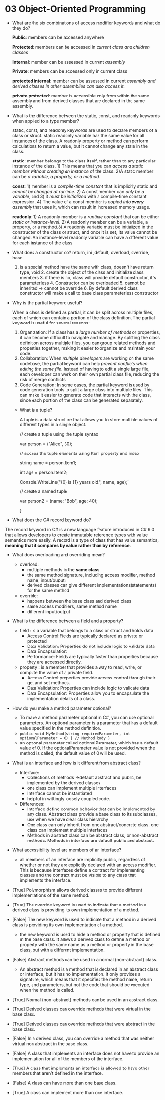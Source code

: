 # 03 Object-Oriented Programming
* What are the six combinations of access modifier keywords and what do they do?

    **Public**: members can be accessed anywhere 

    **Protected**: members can be accessed in _current class and children classes_ 

    **Internal**: member can be assessed in current _assembly_

    **Private**: members can be accessed only in current class

    **protected internal**: member can be assessed in current _assembly and derived classes in other assemblies can also access it._

    **private protected**: member is accessible only from within the same assembly and from derived classes that are declared in the same assembly.

* What is the difference between the static, const, and readonly keywords when applied to
   a type member?


  static, const, and readonly keywords are used to declare members of a class or struct.
  static readonly variable has the same value for all instances of the class. A readonly property or method can perform calculations to return a value, but it cannot change any state in the class.


  **static**: member belongs to the class itself, rather than to any particular instance of the class. 1) This means that you can _access a static member without creating an instance_ of the class. 2)A static member can be _a variable, a property, or a method_.


  **const**: 1) member is a _compile-time constant_ that is implicitly static and _cannot be changed at runtime_. 2) A const member can _only be a variable_, and 3) it _must be initialized_ with a compile-time constant expression. 4) The value of a const member is _copied into **every** assembly_ that uses it, which can result in increased memory usage.


  **readonly**: 1) A readonly member is a _runtime constant_ that can be either _static or instance-level_. 2) A readonly member can be a variable, a property, or a method.3) A readonly variable must be initialized in the constructor of the class or struct, and once it is set, its value cannot be changed. An instance-level readonly variable can have a different value for each instance of the class


* What does a constructor do? return, ini ,default, overload, override, base
    
    1. is a special method have the same with class, doesn't have return type, void 
       2. create the object of the class and initialize class members
          3. if there is no, class will provide default constructor, it's parameterless
             4. Constructor can be overloaded
                5. cannot be inherited -> cannot be override
                   6. By default derived class constructor will make a call to base class parameterless constructor 

* Why is the partial keyword useful?

  When a class is defined as partial, it can be split across multiple files, each of which can contain a portion of the class definition.
  The partial keyword is useful for several reasons:
  1. Organization: If a class has a _large number of methods_ or properties, it can become difficult to navigate and manage. By splitting the class definition across multiple files, you can group related methods and properties together, making it easier to organize and maintain your code.
  2. Collaboration: When _multiple developers_ are working on the same codebase, the partial keyword can help _prevent conflicts when editing the same file_. Instead of having to edit a single large file, each developer can work on their own partial class file, reducing the risk of merge conflicts.
  3. Code Generation: In some cases, the partial keyword is used by code generation tools to split a large class into multiple files. This can make it easier to generate code that interacts with the class, since each portion of the class can be generated separately.
  * What is a tuple?

    A tuple is a data structure that allows you to store multiple values of different types in a single object.
   
    
  
    // create a tuple using the tuple syntax
  
    var person = ("Alice", 30); 
  
    // access the tuple elements using Item property and index
  
    string name = person.Item1; 
  
    int age = person.Item2; 
  
    Console.WriteLine("{0} is {1} years old.", name, age);`

    // create a named tuple
  
    var person2 = (name: "Bob", age: 40);
  
    }
* What does the C# record keyword do?

The record keyword in C# is a new language feature introduced in C# 9.0 that allows developers to create immutable reference types with value semantics more easily. A record is a type of class that has value semantics, **meaning that it compares by value rather than by reference**. 

* What does overloading and overriding mean?
  * overload: 
    * multiple methods in the **same class**
    * the same method signature, including access modifier, method name, input/ouput;
    * derived classes can give different implementations(statements) for the same method
  * override: 
    * happens between the base class and derived class
    * same access modifiers, same method name
    * different input/output

* What is the difference between a field and a property?
  * field : is a variable that belongs to a class or struct and holds data
    * Access Control:Fields are typically declared as private or protected
    * Data Validation: Properties do not include logic to validate data
    * Data Encapsulation:
    * Performance: Fields are typically faster than properties because they are accessed directly.
  * property : is a member that provides a way to read, write, or compute the value of a private field.
    * Access Control:properties provide access control through their get and set methods.
    * Data Validation: Properties can include logic to validate data
    * Data Encapsulation: Properties allow you to encapsulate the implementation details of a class.
* How do you make a method parameter optional?
  * To make a method parameter optional in C#, you can use optional parameters. An optional parameter is a parameter that has a default value specified in the method definition.
  * `public void MyMethod(string requiredParameter, int optionalParameter = 0)
    {
    // Method body
    }`
  * an optional parameter called optionalParameter, which has a default value of 0. If the optionalParameter value is not provided when the method is called, the default value of 0 will be used.

* What is an interface and how is it different from abstract class?
  * Interface:
    * Collections of methods ->default abstract and public, be implemented by the derived classes
    * one class can implement multiple interfaces
    * Interface cannot be instantiated
    * helpful in wittingly loosely coupled code.
  * Differences:
    * Interface define common behavior that can be implemented by any class. Abstract class provide a base class to its subclasses, use when we have clear class hierarchy
    * One class can only inherit from one abstract/concrete class. one class can implement multiple interfaces
    * Methods in abstract class can be abstract class, or non-abstract methods. Methods in interface are default public and abstract.
* What accessibility level are members of an interface?
  * all members of an interface are implicitly public, regardless of whether or not they are explicitly declared with an access modifier. This is because interfaces define a contract for implementing classes and the contract must be visible to any class that implements the interface.
* [True] Polymorphism allows derived classes to provide different implementations
    of the same method.
* [True] The override keyword is used to indicate that a method in a derived class is
    providing its own implementation of a method.
* [False] The new keyword is used to indicate that a method in a derived class is
providing its own implementation of a method.
  * the new keyword is used to hide a method or property that is defined in the base class. It allows a derived class to define a method or property with the same name as a method or property in the base class, but with a different implementation.
* [False] Abstract methods can be used in a normal (non-abstract) class. 
  * An abstract method is a method that is declared in an abstract class or interface, but it has no implementation. It only provides a signature, which means that it specifies the method name, return type, and parameters, but not the code that should be executed when the method is called.
* [True] Normal (non-abstract) methods can be used in an abstract class. 
* [True] Derived classes can override methods that were virtual in the base class. 
* [True] Derived classes can override methods that were abstract in the base class. 
* [False] In a derived class, you can override a method that was neither virtual non abstract in the
    base class.
* [False] A class that implements an interface does not have to provide an
    implementation for all of the members of the interface.
* [True] A class that implements an interface is allowed to have other members that
aren’t defined in the interface.
* [False] A class can have more than one base class.
* [True] A class can implement more than one interface.

